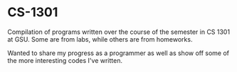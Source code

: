 # CS-1301

Compilation of programs written over the course of the semester in CS 1301 at GSU. Some are from labs, while others are from homeworks.

Wanted to share my progress as a programmer as well as show off some of the more interesting codes I've written.
